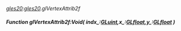 _[gles20](../../modules/gles20/gles20-module.md):[gles20](../../modules/gles20/gles20-module.md).glVertexAttrib2f_
##### Function glVertexAttrib2f:Void( indx_:[GLuint](../../modules/gles20/gles20-gluint.md),x_:[GLfloat](../../modules/gles20/gles20-glfloat.md),y_:[GLfloat](../../modules/gles20/gles20-glfloat.md) )
